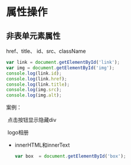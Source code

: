 # 属性操作

## 非表单元素属性

href、title、 id、src、className

```javascript
var link = document.getElementById('link');
var img = document.getElementById('img');
console.log(link.id);
console.log(link.href);
console.log(link.title);
console.log(img.src);
console.log(img.alt);
```

案例：

​	点击按钮显示隐藏div

​	logo相册

+ innerHTML和innerText

  ```javascript
  var box  = document.getElementById('box');
  ```

  



